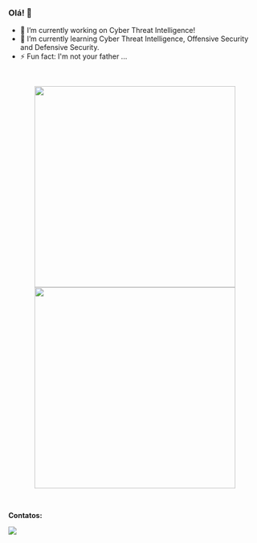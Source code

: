 ### Olá! 👋

<!--
**AnaKind4/AnaKind4** is a ✨ _special_ ✨ repository because its `README.md` (this file) appears on your GitHub profile.

Here are some ideas to get you started:
-->

- 🔭 I’m currently working on Cyber Threat Intelligence!
- 🌱 I’m currently learning Cyber Threat Intelligence, Offensive Security and Defensive Security.
- ⚡ Fun fact: I'm not your father ...

<br />
<p align = "center">
  <img src="https://github-readme-stats.vercel.app/api?username=AnaKind4&show_icons=true&theme=monokai" width=400 />
  <img src="https://github-readme-streak-stats.herokuapp.com/?user=An@Kind4&theme=monokai&hide_border=true" width=400 />
</p>
<br/>

<b>Contatos:</b>
<div>
<a href="https://www.linkedin.com/in/anacarolinamarinho21/" target="_blank"><img src="https://img.shields.io/badge/LinkedIn-0077B5?style=for-the-badge&logo=linkedin&logoColor=white" target="_blank"></a> 
</div>

<br />

